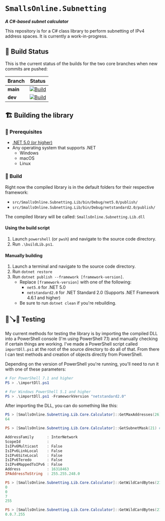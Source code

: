 # `SmallsOnline.Subnetting`

_**A C#-based subnet calculator**_

This repository is for a C# class library to perform subnetting of IPv4 address spaces. It is currently a work-in-progress.

## 🧱 Build Status

This is the current status of the builds for the two core branches when new commits are pushed:

| Branch | Status |
| ------ | ------ |
| **main** | [![Build](https://github.com/Smalls1652/SmallsOnline.Subnetting/actions/workflows/build.yml/badge.svg?branch=main&event=push)](https://github.com/Smalls1652/SmallsOnline.Subnetting/actions/workflows/build.yml) |
| **dev** | [![Build](https://github.com/Smalls1652/SmallsOnline.Subnetting/actions/workflows/build.yml/badge.svg?branch=dev&event=push)](https://github.com/Smalls1652/SmallsOnline.Subnetting/actions/workflows/build.yml) |

## 🏗️ Building the library

### 🧰 Prerequisites

- [.NET 5.0 (or higher)](https://dotnet.microsoft.com/download)
- Any operating system that supports .NET
  - Windows
  - macOS
  - Linux

### 🔨 Build

Right now the compiled library is in the default folders for their respective framework:

- `src/SmallsOnline.Subnetting.Lib/bin/Debug/net5.0/publish/`
- `src/SmallsOnline.Subnetting.Lib/bin/Debug/netstandard2.0/publish/`

The compiled library will be called: `SmallsOnline.Subnetting.Lib.dll`

#### Using the build script

1. Launch `powershell` (or `pwsh`) and navigate to the source code directory.
2. Run `.\buildLib.ps1`.

#### Manually building

1. Launch a terminal and navigate to the source code directory.
2. Run `dotnet restore`
3. Run `dotnet publish --framework [framework-version]`.
    - Replace `[framework-version]` with one of the following:
      - `net5.0` for .NET 5.0
      - `netstandard2.0` for .NET Standard 2.0 (Supports .NET Framework 4.6.1 and higher)
    - Be sure to run `dotnet clean` if you're rebuilding.

## 🏃🪠🚽 Testing

My current methods for testing the library is by importing the compiled DLL into a PowerShell console (I'm using PowerShell 7.1) and manually checking if certain things are working. I've made a PowerShell script called `importDll.ps1` at the root of the source directory to do all of that. From there I can test methods and creation of objects directly from PowerShell.

Depending on the version of PowerShell you're running, you'll need to run it with one of these parameters:

```powershell
# For PowerShell 7.1 and higher
PS > .\importDll.ps1

# For Windows PowerShell 5.1 and higher
PS > .\importDll.ps1 -FrameworkVersion "netstandard2.0"
```

After importing the DLL, you can do something like this:

```powershell
PS > [SmallsOnline.Subnetting.Lib.Core.Calculator]::GetMaxAddresses(26) # Get the max addresses for a /26 network
64

PS > [SmallsOnline.Subnetting.Lib.Core.Calculator]::GetSubnetMask(21) # Get the subnet mask of a /21 network

AddressFamily      : InterNetwork
ScopeId            :
IsIPv6Multicast    : False
IsIPv6LinkLocal    : False
IsIPv6SiteLocal    : False
IsIPv6Teredo       : False
IsIPv4MappedToIPv6 : False
Address            : 16318463
IPAddressToString  : 255.255.248.0

PS > [SmallsOnline.Subnetting.Lib.Core.Calculator]::GetWildCardBytes(21) # Get the wildcard mask of a /21 network
0
0
7
255

PS > [SmallsOnline.Subnetting.Lib.Core.Calculator]::GetWildCardBytes(21) -join "." # Get the wildcard mask of a /21 network and make it a readable string
0.0.7.255
```